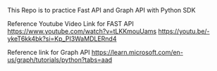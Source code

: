 This Repo is to practice Fast API and Graph API with Python SDK

Reference Youtube Video Link for FAST API
https://www.youtube.com/watch?v=tLKKmouUams
https://youtu.be/-ykeT6kk4bk?si=Kp_PI3WaMDLERnd4

Reference link for Graph API
https://learn.microsoft.com/en-us/graph/tutorials/python?tabs=aad

